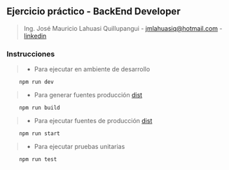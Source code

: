 ## Ejercicio práctico - BackEnd Developer

> Ing. José Mauricio Lahuasi Quillupangui - jmlahuasiq@hotmail.com - [linkedin](https://www.linkedin.com/in/jos%C3%A9-mauricio-lahuasi-quillupangui-1b660874/)

### Instrucciones

> - Para ejecutar en ambiente de desarrollo

```
    npm run dev
```

> - Para generar fuentes producción [dist](./dist/)

```
    npm run build
```

> - Para ejecutar fuentes de producción [dist](./dist/)

```
    npm run start
```

> - Para ejecutar pruebas unitarias

```
    npm run test
```
